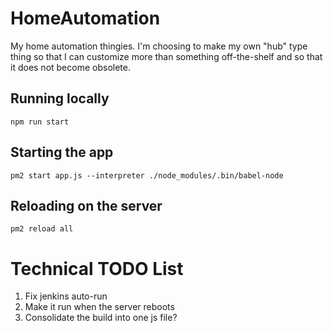 # HomeAutomation
My home automation thingies. I'm choosing to make my own "hub" type thing so that I can customize
more than something off-the-shelf and so that it does not become obsolete.

## Running locally

```npm run start```

## Starting the app

```pm2 start app.js --interpreter ./node_modules/.bin/babel-node```

## Reloading on the server

```pm2 reload all```


# Technical TODO List

1. Fix jenkins auto-run
2. Make it run when the server reboots
3. Consolidate the build into one js file? 
